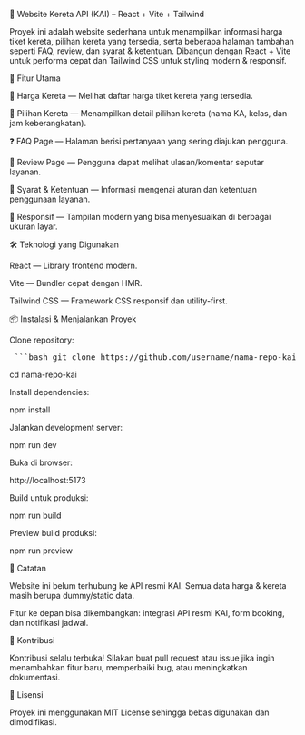 🚄 Website Kereta API (KAI) – React + Vite + Tailwind

Proyek ini adalah website sederhana untuk menampilkan informasi harga tiket kereta, pilihan kereta yang tersedia, serta beberapa halaman tambahan seperti FAQ, review, dan syarat & ketentuan. Dibangun dengan React + Vite untuk performa cepat dan Tailwind CSS untuk styling modern & responsif.

🚀 Fitur Utama

💸 Harga Kereta — Melihat daftar harga tiket kereta yang tersedia.

🚆 Pilihan Kereta — Menampilkan detail pilihan kereta (nama KA, kelas, dan jam keberangkatan).

❓ FAQ Page — Halaman berisi pertanyaan yang sering diajukan pengguna.

📝 Review Page — Pengguna dapat melihat ulasan/komentar seputar layanan.

📜 Syarat & Ketentuan — Informasi mengenai aturan dan ketentuan penggunaan layanan.

📱 Responsif — Tampilan modern yang bisa menyesuaikan di berbagai ukuran layar.

🛠️ Teknologi yang Digunakan

React — Library frontend modern.

Vite — Bundler cepat dengan HMR.

Tailwind CSS — Framework CSS responsif dan utility-first.

📦 Instalasi & Menjalankan Proyek

Clone repository:

<pre> ```bash git clone https://github.com/username/nama-repo-kai.git ``` </pre>
cd nama-repo-kai


Install dependencies:

npm install


Jalankan development server:

npm run dev


Buka di browser:

http://localhost:5173


Build untuk produksi:

npm run build


Preview build produksi:

npm run preview

📌 Catatan

Website ini belum terhubung ke API resmi KAI. Semua data harga & kereta masih berupa dummy/static data.

Fitur ke depan bisa dikembangkan: integrasi API resmi KAI, form booking, dan notifikasi jadwal.

🤝 Kontribusi

Kontribusi selalu terbuka! Silakan buat pull request atau issue jika ingin menambahkan fitur baru, memperbaiki bug, atau meningkatkan dokumentasi.

📜 Lisensi

Proyek ini menggunakan MIT License sehingga bebas digunakan dan dimodifikasi.
